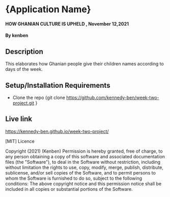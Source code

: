 # {Application Name}
#### HOW GHANIAN CULTURE IS UPHELD , November 12,2021
#### By kenben
## Description
This elaborates how Ghanian people give their children names according to days of the week.
## Setup/Installation Requirements
* Clone the repo {git clone https://github.com/kennedy-ben/week-two-project.git
}
## Live link
https://kennedy-ben.github.io/week-two-project/

[MIT] Licence

Copyright (2021) (Kenben)
Permission is hereby granted, free of charge, to any person obtaining a copy of this software and associated documentation files (the "Software"), to deal in the Software without restriction, including without limitation the rights to use, copy, modify, merge, publish, distribute, sublicense, and/or sell copies of the Software, and to permit persons to whom the Software is furnished to do so, subject to the following conditions:
The above copyright notice and this permission notice shall be included in all copies or substantial portions of the Software.

